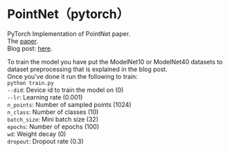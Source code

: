 # PointNet（pytorch）
PyTorch Implementation of PointNet paper.  
The [paper](https://arxiv.org/pdf/1612.00593.pdf).  
Blog post: [here](https://ceteke.github.io/pointnet/).  

To train the model you have put the ModelNet10 or ModelNet40 datasets to dataset preprocessing that is explained in the blog post.  
Once you've done it run the following to train:  
```python train.py```  
``` --did ```: Device id to train the model on (0)  
```--lr```: Learning rate (0.001)  
```n_points```: Number of sampled points (1024)  
```n_class```: Number of classes (10)  
```batch_size```: Mini batch size (32)  
```epochs```: Number of epochs (100)  
```wd```: Weight decay (0)  
```dropout```: Dropout rate (0.3)  
